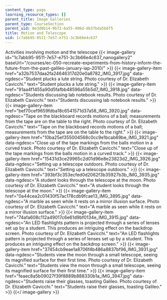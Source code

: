 ```yaml
---
content_type: page
learning_resource_types: []
parent_title: Image Galleries
parent_type: CourseSection
parent_uid: 0e3d9b14-9b72-6a55-496d-db37bda5b6f5
title: Motion and Telescope
uid: 1c7abb95-9511-7e57-e751-3c3b66e4c637
---
```


Activities involving motion and the telescope
{{< image-gallery id="1c7abb95-9511-7e57-e751-3c3b66e4c637_nanogallery2" baseUrl="/courses/ec-050-recreate-experiments-from-history-inform-the-future-from-the-past-galileo-january-iap-2010/" >}}
{{< image-gallery-item href="a32b7537daa2fa24646317d20e0a8782_IMG_3917.jpg" data-ngdesc="Student plucks a lute string. Photo courtesy of Dr. Elizabeth Cavicchi." text="Student plucks a lute string." >}}
{{< image-gallery-item href="91aa4f1455a90d5fafbb48596a55b5d7_IMG_3918.jpg" data-ngdesc="Students discussing lab notebook results. Photo courtesy of Dr. Elizabeth Cavicchi." text="Students discussing lab notebook results." >}}
{{< image-gallery-item href="bef70cef9659fdba18c6541571d37a58_IMG_3920.jpg" data-ngdesc="Tape on the blackboard records motions of a ball; measurements from the tape are on the table to the right. Photo courtesy of Dr. Elizabeth Cavicchi." text="Tape on the blackboard records motions of a ball; measurements from the tape are on the table to the right." >}}
{{< image-gallery-item href="10ba25ef355004568c0cc9e1bcab69be_IMG_3921.jpg" data-ngdesc="Close up of the tape markings from the balls motion in a curved track. Photo courtesy of Dr. Elizabeth Cavicchi." text="Close up of the tape markings from the balls motion in a curved track." >}}
{{< image-gallery-item href="15431d3ce29965c2d01d96e8e23823d2_IMG_3926.jpg" data-ngdesc="Setting up a telescope outdoors. Photo courtesy of Dr. Elizabeth Cavicchi." text="Setting up a telescope outdoors." >}}
{{< image-gallery-item href="393bf3c353ecfed0d2062f3b35927b3b_IMG_3935.jpg" data-ngdesc="A student looks through the telescope at the moon. Photo courtesy of Dr. Elizabeth Cavicchi." text="A student looks through the telescope at the moon." >}}
{{< image-gallery-item href="0a44cea2c01430f57ac178cdb9fcae13_IMG_3895.jpg" data-ngdesc="A marble as seen while it rests on a mirror illusion surface. Photo courtesy of Dr. Elizabeth Cavicchi." text="A marble as seen while it rests on a mirror illusion surface." >}}
{{< image-gallery-item href="74afa608c112a49017c6e61d9bf0134e_IMG_3915.jpg" data-ngdesc="An LED flashlights pattern is projected through a series of lenses set up by a student. This produces an intriguing effect on the backdrop screen. Photo courtesy of Dr. Elizabeth Cavicchi." text="An LED flashlights pattern is projected through a series of lenses set up by a student. This produces an intriguing effect on the backdrop screen." >}}
{{< image-gallery-item href="37454cb9eae1a8706f4b486a8837bf96_IMG_3931.jpg" data-ngdesc="Students view the moon through a small telescope, seeing its magnified surface for their first time. Photo courtesy of Dr. Elizabeth Cavicchi." text="Students view the moon through a small telescope, seeing its magnified surface for their first time." >}}
{{< image-gallery-item href="feaec8a5b09027f39f8889b888330b1a_IMG_3947.jpg" data-ngdesc="Students raise their glasses, toasting Galileo. Photo courtesy of Dr. Elizabeth Cavicchi." text="Students raise their glasses, toasting Galileo." >}}
{{</ image-gallery >}}